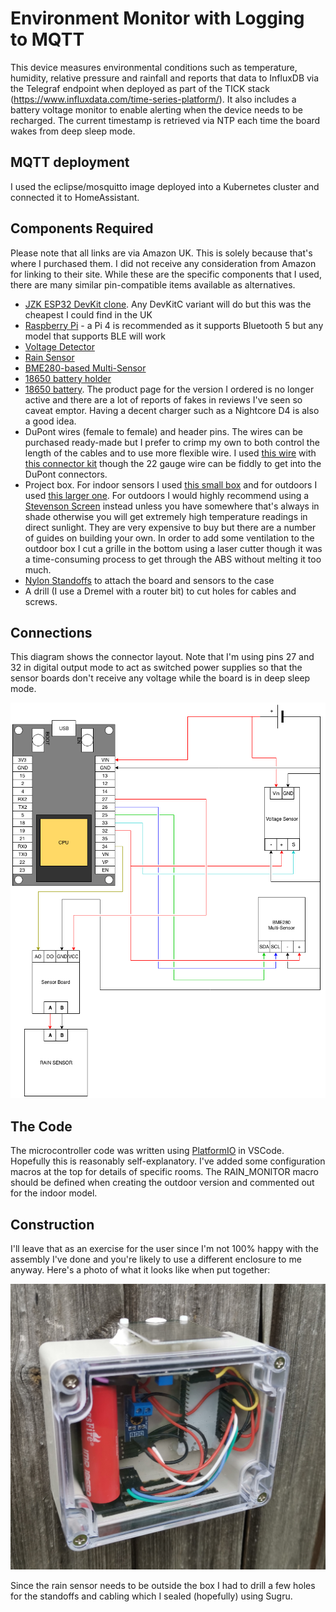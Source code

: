 # Environment Monitor with Logging to MQTT

This device measures environmental conditions such as temperature,  humidity, relative pressure and rainfall and reports that data to InfluxDB via the Telegraf endpoint when deployed as part of the TICK  stack (https://www.influxdata.com/time-series-platform/).  It also  includes a battery voltage monitor to enable alerting when the device  needs to be recharged.  The current timestamp is retrieved via NTP each time the board wakes from deep sleep mode.

## MQTT deployment

I used the eclipse/mosquitto image deployed into a Kubernetes cluster and connected it to HomeAssistant.
## Components Required

Please note that all links are via Amazon UK.  This is solely because that's where I purchased them.  I did not receive any consideration from Amazon for linking to their site.  While these are the specific components that I used, there are many similar pin-compatible items available as alternatives.
* [JZK ESP32 DevKit clone](https://www.amazon.co.uk/gp/product/B071JR9WS9/ref=ppx_yo_dt_b_asin_title_o03_s01?ie=UTF8&psc=1).  Any DevKitC variant will do but this was the cheapest I could find in the UK
* [Raspberry Pi](https://www.raspberrypi.org/) - a Pi 4 is recommended as it supports Bluetooth 5 but any model that supports BLE will work
* [Voltage Detector](https://www.amazon.co.uk/gp/product/B076Q27P59/ref=ppx_yo_dt_b_asin_title_o09_s00?ie=UTF8&psc=1)
* [Rain Sensor](https://www.amazon.co.uk/gp/product/B072JCRY6R/ref=ppx_yo_dt_b_asin_title_o05_s00?ie=UTF8&psc=1)
* [BME280-based Multi-Sensor](https://www.amazon.co.uk/gp/product/B0799FH5PG/ref=ppx_yo_dt_b_asin_title_o06_s00?ie=UTF8&psc=1)
* [18650 battery holder](https://www.amazon.co.uk/gp/product/B075TZF7NN/ref=ppx_yo_dt_b_search_asin_title?ie=UTF8&psc=1)
* [18650 battery](https://www.amazon.co.uk/Samsung-2500mah-Batteries-18650INR-Rechargeable/dp/B07M7PBSC2/ref=sr_1_5?keywords=samsung+18650&qid=1558945995&s=gateway&sr=8-5).  The product page for the version I ordered is no longer active and there are a lot of reports of fakes in reviews I've seen so caveat emptor.  Having a decent charger such as a Nightcore D4 is also a good idea.
* DuPont wires (female to female) and header pins.  The wires can be purchased ready-made but I prefer to crimp my own to both control the length of the cables and to use more flexible wire.  I used [this wire](https://www.amazon.co.uk/gp/product/B01M0O1NXM/ref=ppx_yo_dt_b_search_asin_title?ie=UTF8&psc=1) with [this connector kit](https://www.amazon.co.uk/gp/product/B078K9DT69/ref=ppx_yo_dt_b_search_asin_title?ie=UTF8&psc=1) though the 22 gauge wire can be fiddly to get into the DuPont connectors.
* Project box.  For indoor sensors I used [this small box](https://www.amazon.co.uk/gp/product/B01GDN5NHC/ref=ppx_yo_dt_b_search_asin_title?ie=UTF8&psc=1) and for outdoors I used [this larger one](https://www.amazon.co.uk/gp/product/B0725ZQGVP/ref=ppx_yo_dt_b_search_asin_title?ie=UTF8&psc=1).  For outdoors I would highly recommend using a [Stevenson Screen](https://en.wikipedia.org/wiki/Stevenson_screen) instead unless you have somewhere that's always in shade otherwise you will get extremely high temperature readings in direct sunlight.  They are very expensive to buy but there are a number of guides on building your own.  In order to add some ventilation to the outdoor box I cut a grille in the bottom using a laser cutter though it was a time-consuming process to get through the ABS without melting it too much.
* [Nylon Standoffs](https://www.amazon.co.uk/gp/product/B06XFV5629/ref=ppx_yo_dt_b_search_asin_title?ie=UTF8&psc=1) to attach the board and sensors to the case
* A drill (I use a Dremel with a router bit) to cut holes for cables and screws.

## Connections

This diagram shows the connector layout.  Note that I'm using pins 27 and 32 in digital output mode to act as switched power supplies so that the sensor boards don't receive any voltage while the board is in deep sleep mode.

![Circuit Connections](docs/circuit-connections.png)

## The Code

The microcontroller code was written using [PlatformIO](https://platformio.org/) in VSCode.  Hopefully this is reasonably self-explanatory.  I've added some configuration macros at the top for details of specific rooms.  The RAIN_MONITOR macro should be defined when creating the outdoor version and commented out for the indoor model.
## Construction

I'll leave that as an exercise for the user since I'm not 100% happy with the assembly I've done and you're likely to use a different enclosure to me anyway.  Here's a photo of what it looks like when put together:

![Assembled Outdoor Sensor](docs/outdoor-version.jpg)

Since the rain sensor needs to be outside the box I had to drill a few holes for the standoffs and cabling which I sealed (hopefully) using Sugru.